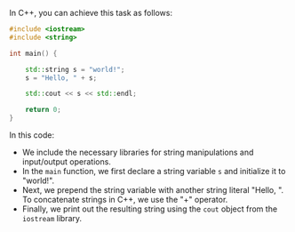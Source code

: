 In C++, you can achieve this task as follows:
```cpp
#include <iostream>
#include <string>

int main() {

    std::string s = "world!";
    s = "Hello, " + s;

    std::cout << s << std::endl;

    return 0;
}
```
In this code:
- We include the necessary libraries for string manipulations and input/output operations.
- In the `main` function, we first declare a string variable `s` and initialize it to "world!".
- Next, we prepend the string variable with another string literal "Hello, ". To concatenate strings in C++, we use the "+" operator.
- Finally, we print out the resulting string using the `cout` object from the `iostream` library.
